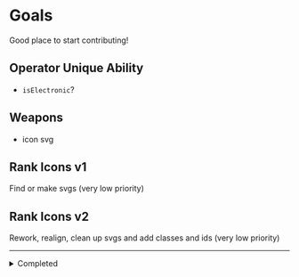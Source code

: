# Goals

Good place to start contributing!

## Operator Unique Ability

- `isElectronic`?

## Weapons

- icon svg

## Rank Icons v1

Find or make svgs (very low priority)

## Rank Icons v2

Rework, realign, clean up svgs and add classes and ids (very low priority)

---

<details>
<summary>Completed</summary>

- Weapons
  - `slot` value
- Operator Unique Ability
  - icon svg ([#9](https://github.com/danielwerg/r6data/issues/9))
- Operarator Weapon Attachments
  - Icon svg
  - primary, secondary, slug, sights, barrels, grips, under barrels

</details>
